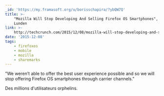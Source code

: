 ```yaml
---
_id: 'https://my.framasoft.org/u/borisschapira/?ybQW7Q'
title: >-
    "Mozilla Will Stop Developing And Selling Firefox OS Smartphones", Ingrid
    Lunden
link: >-
    http://techcrunch.com/2015/12/08/mozilla-will-stop-developing-and-selling-firefox-os-smartphones/
date: '2015-12-08'
tags:
    - firefoxos
    - mobile
    - mozilla
    - sharemarks
---
```


<div class="markdown"><p>&quot;We weren’t able to offer the best user experience possible and so we will stop offering Firefox OS smartphones through carrier channels.&quot;</p>
<p>Des millions d'utilisateurs orphelins.
</p></div>
